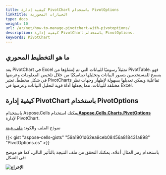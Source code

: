 ```yaml
---
title: كيفية إدارة PivotChart باستخدام PivotOptions
linktitle: الخيارات المحورية
type: docs
weight: 10
url: /ar/net/how-to-manage-pivotchart-with-pivotoptions/
description: كيفية إدارة PivotChart باستخدام PivotOptions.
keywords: PivotChart
---
```

##  ما هو التخطيط المحوري

يعد PivotChart في Excel تمثيلاً رسوميًا للبيانات التي تم إنشاؤها من PivotTable. فهو يسمح للمستخدمين بتصور البيانات وتحليلها ديناميكيًا من خلال تلخيص المعلومات وعرضها في شكل مخطط. تعتبر PivotCharts تفاعلية ويمكن تعديلها بسهولة لإظهار وجهات نظر مختلفة للبيانات، مما يجعلها أداة قوية لتحليل البيانات وعرضها في Excel.

##  كيفية إدارة PivotChart باستخدام PivotOptions

 باستخدام Aspose.Cells يمكنك استخدام[**Aspose.Cells.Charts.PivotOptions**](https://reference.aspose.com/cells/net/aspose.cells.charts/pivotoptions/) لإدارة PivotChart.

نموذج الملف والكود:
[ملف عينة](Sample.xlsx)

{{< gist "aspose-cells-gists" "59a1901d62ea9ceb08456a818431a898" "PivotOptions.cs" >}}

باستخدام رمز المثال أعلاه، يمكنك التحقق من ملف النتيجة بالتأثير التالي، كما هو موضح في الشكل:

**![الإخراج](Output.png)**
